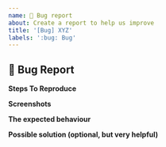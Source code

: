 ```yaml
---
name: 🐛 Bug report
about: Create a report to help us improve
title: '[Bug] XYZ'
labels: ':bug: Bug'
---
```


## 🐛 Bug Report

<!-- A clear and concise description of what the bug is, and what version are you using-->



**Steps To Reproduce**

<!-- The exact steps required to reproduce the issue, ideally with a code example -->


**Screenshots**
<!-- If applicable, add screenshots to help explain your problem. -->

**The expected behaviour**

<!-- A clear and concise description of what you expected to happen. -->


**Possible solution (optional, but very helpful)**


